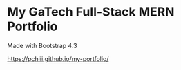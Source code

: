 # My GaTech Full-Stack MERN Portfolio


Made with Bootstrap 4.3


 https://pchiii.github.io/my-portfolio/
